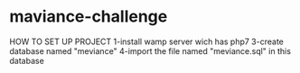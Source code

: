 # maviance-challenge

HOW TO SET UP PROJECT
1-install wamp server wich has php7
3-create database named "meviance"
4-import the file named "meviance.sql" in this database
